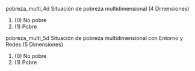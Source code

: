 pobreza_multi_4d		Situación de pobreza multidimensional (4 Dimensiones)

 1. (0) No pobre
 2. (1) Pobre

pobreza_multi_5d		Situación de pobreza multidimensional con Entorno y Redes (5 Dimensiones)

1. (0) No pobre
2. (1) Pobre
